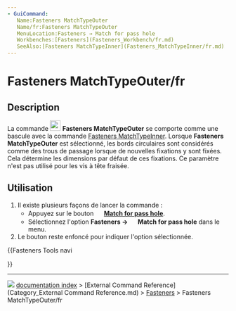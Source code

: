 ```yaml
---
- GuiCommand:
   Name:Fasteners MatchTypeOuter
   Name/fr:Fasteners MatchTypeOuter
   MenuLocation:Fasteners → Match for pass hole
   Workbenches:[Fasteners](Fasteners_Workbench/fr.md)
   SeeAlso:[Fasteners MatchTypeInner](Fasteners_MatchTypeInner/fr.md)
---
```


# Fasteners MatchTypeOuter/fr

## Description

La commande <img alt="" src=images/Fasteners_MatchTypeOuter.svg  style="width:24px;"> **Fasteners MatchTypeOuter** se comporte comme une bascule avec la commande [Fasteners MatchTypeInner](Fasteners_MatchTypeInner/fr.md). Lorsque **Fasteners MatchTypeOuter** est sélectionné, les bords circulaires sont considérés comme des trous de passage lorsque de nouvelles fixations y sont fixées. Cela détermine les dimensions par défaut de ces fixations. Ce paramètre n\'est pas utilisé pour les vis à tête fraisée.

## Utilisation

1.  Il existe plusieurs façons de lancer la commande :
    -   Appuyez sur le bouton **<img src="images/Fasteners_MatchTypeOuter.svg" width=16px> [Match for pass hole](Fasteners_MatchTypeOuter.md)**.
    -   Sélectionnez l\'option **Fasteners → <img src="images/Fasteners_MatchTypeOuter.svg" width=16px> Match for pass hole** dans le menu.
2.  Le bouton reste enfoncé pour indiquer l\'option sélectionnée.





{{Fasteners Tools navi

}}



---
![](images/Button_right.svg) [documentation index](../README.md) > [External Command Reference](Category_External Command Reference.md) > [Fasteners](Category_Fasteners.md) > Fasteners MatchTypeOuter/fr
